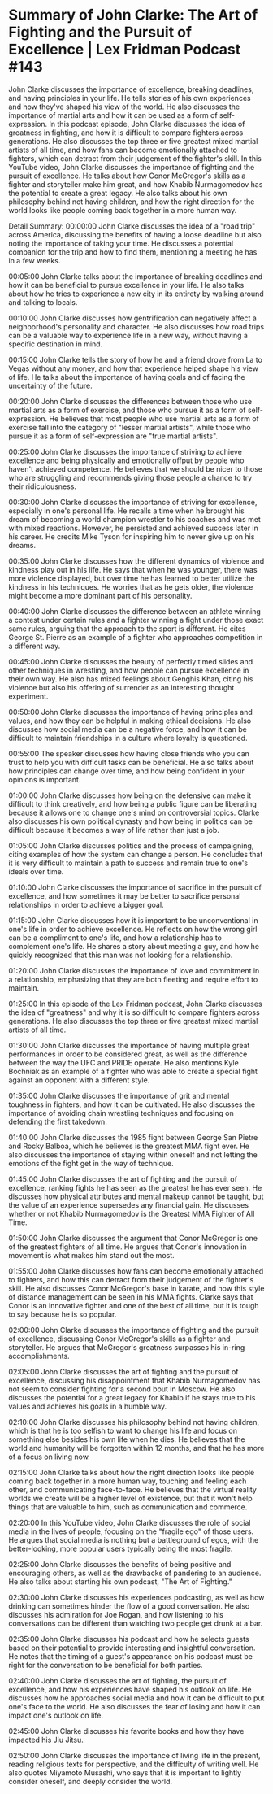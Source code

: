 # Summary of John Clarke: The Art of Fighting and the Pursuit of Excellence | Lex Fridman Podcast #143

John Clarke discusses the importance of excellence, breaking deadlines, and having principles in your life. He tells stories of his own experiences and how they've shaped his view of the world. He also discusses the importance of martial arts and how it can be used as a form of self-expression.
In this podcast episode, John Clarke discusses the idea of greatness in fighting, and how it is difficult to compare fighters across generations. He also discusses the top three or five greatest mixed martial artists of all time, and how fans can become emotionally attached to fighters, which can detract from their judgement of the fighter's skill.
In this YouTube video, John Clarke discusses the importance of fighting and the pursuit of excellence. He talks about how Conor McGregor's skills as a fighter and storyteller make him great, and how Khabib Nurmagomedov has the potential to create a great legacy. He also talks about his own philosophy behind not having children, and how the right direction for the world looks like people coming back together in a more human way.

Detail Summary: 
00:00:00
John Clarke discusses the idea of a "road trip" across America, discussing the benefits of having a loose deadline but also noting the importance of taking your time. He discusses a potential companion for the trip and how to find them, mentioning a meeting he has in a few weeks.

00:05:00
John Clarke talks about the importance of breaking deadlines and how it can be beneficial to pursue excellence in your life. He also talks about how he tries to experience a new city in its entirety by walking around and talking to locals.

00:10:00
John Clarke discusses how gentrification can negatively affect a neighborhood's personality and character. He also discusses how road trips can be a valuable way to experience life in a new way, without having a specific destination in mind.

00:15:00
John Clarke tells the story of how he and a friend drove from La to Vegas without any money, and how that experience helped shape his view of life. He talks about the importance of having goals and of facing the uncertainty of the future.

00:20:00
John Clarke discusses the differences between those who use martial arts as a form of exercise, and those who pursue it as a form of self-expression. He believes that most people who use martial arts as a form of exercise fall into the category of "lesser martial artists", while those who pursue it as a form of self-expression are "true martial artists".

00:25:00
John Clarke discusses the importance of striving to achieve excellence and being physically and emotionally offput by people who haven't achieved competence. He believes that we should be nicer to those who are struggling and recommends giving those people a chance to try their ridiculousness.

00:30:00
John Clarke discusses the importance of striving for excellence, especially in one's personal life. He recalls a time when he brought his dream of becoming a world champion wrestler to his coaches and was met with mixed reactions. However, he persisted and achieved success later in his career. He credits Mike Tyson for inspiring him to never give up on his dreams.

00:35:00
John Clarke discusses how the different dynamics of violence and kindness play out in his life. He says that when he was younger, there was more violence displayed, but over time he has learned to better utilize the kindness in his techniques. He worries that as he gets older, the violence might become a more dominant part of his personality.

00:40:00
John Clarke discusses the difference between an athlete winning a contest under certain rules and a fighter winning a fight under those exact same rules, arguing that the approach to the sport is different. He cites George St. Pierre as an example of a fighter who approaches competition in a different way.

00:45:00
John Clarke discusses the beauty of perfectly timed slides and other techniques in wrestling, and how people can pursue excellence in their own way. He also has mixed feelings about Genghis Khan, citing his violence but also his offering of surrender as an interesting thought experiment.

00:50:00
John Clarke discusses the importance of having principles and values, and how they can be helpful in making ethical decisions. He also discusses how social media can be a negative force, and how it can be difficult to maintain friendships in a culture where loyalty is questioned.

00:55:00
The speaker discusses how having close friends who you can trust to help you with difficult tasks can be beneficial. He also talks about how principles can change over time, and how being confident in your opinions is important.

01:00:00
John Clarke discusses how being on the defensive can make it difficult to think creatively, and how being a public figure can be liberating because it allows one to change one's mind on controversial topics. Clarke also discusses his own political dynasty and how being in politics can be difficult because it becomes a way of life rather than just a job.

01:05:00
John Clarke discusses politics and the process of campaigning, citing examples of how the system can change a person. He concludes that it is very difficult to maintain a path to success and remain true to one's ideals over time.

01:10:00
John Clarke discusses the importance of sacrifice in the pursuit of excellence, and how sometimes it may be better to sacrifice personal relationships in order to achieve a bigger goal.

01:15:00
John Clarke discusses how it is important to be unconventional in one's life in order to achieve excellence. He reflects on how the wrong girl can be a compliment to one's life, and how a relationship has to complement one's life. He shares a story about meeting a guy, and how he quickly recognized that this man was not looking for a relationship.

01:20:00
John Clarke discusses the importance of love and commitment in a relationship, emphasizing that they are both fleeting and require effort to maintain.

01:25:00
In this episode of the Lex Fridman podcast, John Clarke discusses the idea of "greatness" and why it is so difficult to compare fighters across generations. He also discusses the top three or five greatest mixed martial artists of all time.

01:30:00
John Clarke discusses the importance of having multiple great performances in order to be considered great, as well as the difference between the way the UFC and PRIDE operate. He also mentions Kyle Bochniak as an example of a fighter who was able to create a special fight against an opponent with a different style.

01:35:00
John Clarke discusses the importance of grit and mental toughness in fighters, and how it can be cultivated. He also discusses the importance of avoiding chain wrestling techniques and focusing on defending the first takedown.

01:40:00
John Clarke discusses the 1985 fight between George San Pietre and Rocky Balboa, which he believes is the greatest MMA fight ever. He also discusses the importance of staying within oneself and not letting the emotions of the fight get in the way of technique.

01:45:00
John Clarke discusses the art of fighting and the pursuit of excellence, ranking fights he has seen as the greatest he has ever seen. He discusses how physical attributes and mental makeup cannot be taught, but the value of an experience supersedes any financial gain. He discusses whether or not Khabib Nurmagomedov is the Greatest MMA Fighter of All Time.

01:50:00
John Clarke discusses the argument that Conor McGregor is one of the greatest fighters of all time. He argues that Conor's innovation in movement is what makes him stand out the most.

01:55:00
John Clarke discusses how fans can become emotionally attached to fighters, and how this can detract from their judgement of the fighter's skill. He also discusses Conor McGregor's base in karate, and how this style of distance management can be seen in his MMA fights. Clarke says that Conor is an innovative fighter and one of the best of all time, but it is tough to say because he is so popular.

02:00:00
John Clarke discusses the importance of fighting and the pursuit of excellence, discussing Conor McGregor's skills as a fighter and storyteller. He argues that McGregor's greatness surpasses his in-ring accomplishments.

02:05:00
John Clarke discusses the art of fighting and the pursuit of excellence, discussing his disappointment that Khabib Nurmagomedov has not seem to consider fighting for a second bout in Moscow. He also discusses the potential for a great legacy for Khabib if he stays true to his values and achieves his goals in a humble way.

02:10:00
John Clarke discusses his philosophy behind not having children, which is that he is too selfish to want to change his life and focus on something else besides his own life when he dies. He believes that the world and humanity will be forgotten within 12 months, and that he has more of a focus on living now.

02:15:00
John Clarke talks about how the right direction looks like people coming back together in a more human way, touching and feeling each other, and communicating face-to-face. He believes that the virtual reality worlds we create will be a higher level of existence, but that it won't help things that are valuable to him, such as communication and commerce.

02:20:00
In this YouTube video, John Clarke discusses the role of social media in the lives of people, focusing on the "fragile ego" of those users. He argues that social media is nothing but a battleground of egos, with the better-looking, more popular users typically being the most fragile.

02:25:00
John Clarke discusses the benefits of being positive and encouraging others, as well as the drawbacks of pandering to an audience. He also talks about starting his own podcast, "The Art of Fighting."

02:30:00
John Clarke discusses his experiences podcasting, as well as how drinking can sometimes hinder the flow of a good conversation. He also discusses his admiration for Joe Rogan, and how listening to his conversations can be different than watching two people get drunk at a bar.

02:35:00
John Clarke discusses his podcast and how he selects guests based on their potential to provide interesting and insightful conversation. He notes that the timing of a guest's appearance on his podcast must be right for the conversation to be beneficial for both parties.

02:40:00
John Clarke discusses the art of fighting, the pursuit of excellence, and how his experiences have shaped his outlook on life. He discusses how he approaches social media and how it can be difficult to put one's face to the world. He also discusses the fear of losing and how it can impact one's outlook on life.

02:45:00
John Clarke discusses his favorite books and how they have impacted his Jiu Jitsu.

02:50:00
John Clarke discusses the importance of living life in the present, reading religious texts for perspective, and the difficulty of writing well. He also quotes Miyamoto Musashi, who says that it is important to lightly consider oneself, and deeply consider the world.

